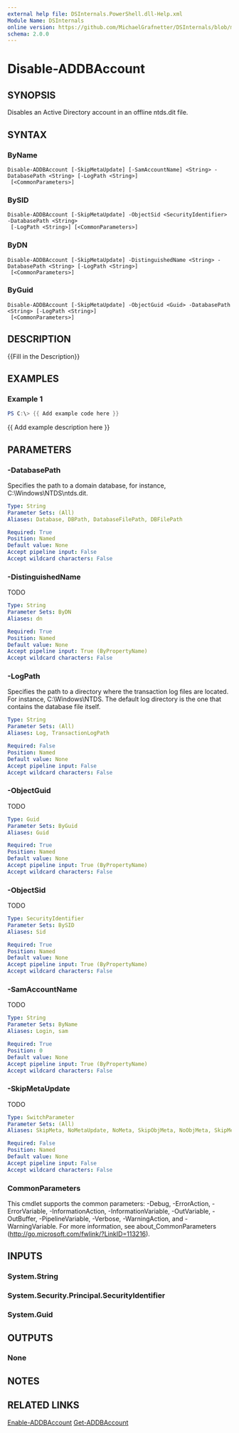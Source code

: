 ```yaml
---
external help file: DSInternals.PowerShell.dll-Help.xml
Module Name: DSInternals
online version: https://github.com/MichaelGrafnetter/DSInternals/blob/master/Documentation/PowerShell/Disable-ADDBAccount.md
schema: 2.0.0
---
```


# Disable-ADDBAccount

## SYNOPSIS
Disables an Active Directory account in an offline ntds.dit file.

## SYNTAX

### ByName
```
Disable-ADDBAccount [-SkipMetaUpdate] [-SamAccountName] <String> -DatabasePath <String> [-LogPath <String>]
 [<CommonParameters>]
```

### BySID
```
Disable-ADDBAccount [-SkipMetaUpdate] -ObjectSid <SecurityIdentifier> -DatabasePath <String>
 [-LogPath <String>] [<CommonParameters>]
```

### ByDN
```
Disable-ADDBAccount [-SkipMetaUpdate] -DistinguishedName <String> -DatabasePath <String> [-LogPath <String>]
 [<CommonParameters>]
```

### ByGuid
```
Disable-ADDBAccount [-SkipMetaUpdate] -ObjectGuid <Guid> -DatabasePath <String> [-LogPath <String>]
 [<CommonParameters>]
```

## DESCRIPTION
{{Fill in the Description}}

## EXAMPLES

### Example 1
```powershell
PS C:\> {{ Add example code here }}
```

{{ Add example description here }}

## PARAMETERS

### -DatabasePath
Specifies the path to a domain database, for instance, C:\Windows\NTDS\ntds.dit.

```yaml
Type: String
Parameter Sets: (All)
Aliases: Database, DBPath, DatabaseFilePath, DBFilePath

Required: True
Position: Named
Default value: None
Accept pipeline input: False
Accept wildcard characters: False
```

### -DistinguishedName
TODO

```yaml
Type: String
Parameter Sets: ByDN
Aliases: dn

Required: True
Position: Named
Default value: None
Accept pipeline input: True (ByPropertyName)
Accept wildcard characters: False
```

### -LogPath
Specifies the path to a directory where the transaction log files are located. For instance, C:\Windows\NTDS. The default log directory is the one that contains the database file itself.

```yaml
Type: String
Parameter Sets: (All)
Aliases: Log, TransactionLogPath

Required: False
Position: Named
Default value: None
Accept pipeline input: False
Accept wildcard characters: False
```

### -ObjectGuid
TODO

```yaml
Type: Guid
Parameter Sets: ByGuid
Aliases: Guid

Required: True
Position: Named
Default value: None
Accept pipeline input: True (ByPropertyName)
Accept wildcard characters: False
```

### -ObjectSid
TODO

```yaml
Type: SecurityIdentifier
Parameter Sets: BySID
Aliases: Sid

Required: True
Position: Named
Default value: None
Accept pipeline input: True (ByPropertyName)
Accept wildcard characters: False
```

### -SamAccountName
TODO

```yaml
Type: String
Parameter Sets: ByName
Aliases: Login, sam

Required: True
Position: 0
Default value: None
Accept pipeline input: True (ByPropertyName)
Accept wildcard characters: False
```

### -SkipMetaUpdate
TODO

```yaml
Type: SwitchParameter
Parameter Sets: (All)
Aliases: SkipMeta, NoMetaUpdate, NoMeta, SkipObjMeta, NoObjMeta, SkipMetaDataUpdate, NoMetaDataUpdate

Required: False
Position: Named
Default value: None
Accept pipeline input: False
Accept wildcard characters: False
```

### CommonParameters
This cmdlet supports the common parameters: -Debug, -ErrorAction, -ErrorVariable, -InformationAction, -InformationVariable, -OutVariable, -OutBuffer, -PipelineVariable, -Verbose, -WarningAction, and -WarningVariable. For more information, see about_CommonParameters (http://go.microsoft.com/fwlink/?LinkID=113216).

## INPUTS

### System.String
### System.Security.Principal.SecurityIdentifier
### System.Guid
## OUTPUTS

### None
## NOTES

## RELATED LINKS

[Enable-ADDBAccount](Enable-ADDBAccount.md)
[Get-ADDBAccount](Get-ADDBAccount.md)
